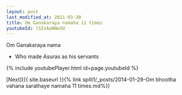 ```yaml
---
layout: post
last_modified_at: 2021-03-30
title: Om Ganakaraya namaha 11 times
youtubeId: lSInAaNNoVU
---
```

 
 
Om Ganakaraya nama 
 
 -  Who made Asuras as his servants 
 
  
 
  
 
 
 
 
 
 


{% include youtubePlayer.html id=page.youtubeId %}
 
[Next]({{ site.baseurl }}{% link  split1/_posts/2014-01-29-Om bhootha vahana sarathaye namaha 11 times.md%})
 
